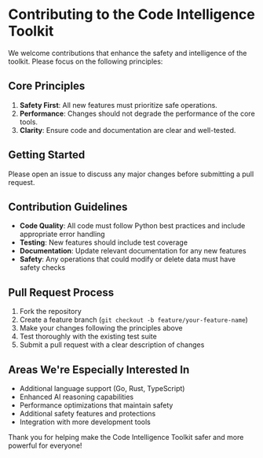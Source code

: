 # Contributing to the Code Intelligence Toolkit

We welcome contributions that enhance the safety and intelligence of the toolkit. Please focus on the following principles:

## Core Principles

1. **Safety First**: All new features must prioritize safe operations.
2. **Performance**: Changes should not degrade the performance of the core tools.
3. **Clarity**: Ensure code and documentation are clear and well-tested.

## Getting Started

Please open an issue to discuss any major changes before submitting a pull request.

## Contribution Guidelines

- **Code Quality**: All code must follow Python best practices and include appropriate error handling
- **Testing**: New features should include test coverage
- **Documentation**: Update relevant documentation for any new features
- **Safety**: Any operations that could modify or delete data must have safety checks

## Pull Request Process

1. Fork the repository
2. Create a feature branch (`git checkout -b feature/your-feature-name`)
3. Make your changes following the principles above
4. Test thoroughly with the existing test suite
5. Submit a pull request with a clear description of changes

## Areas We're Especially Interested In

- Additional language support (Go, Rust, TypeScript)
- Enhanced AI reasoning capabilities
- Performance optimizations that maintain safety
- Additional safety features and protections
- Integration with more development tools

Thank you for helping make the Code Intelligence Toolkit safer and more powerful for everyone!